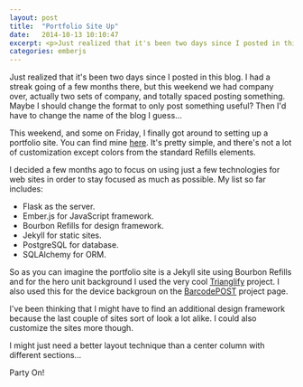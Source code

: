 ```yaml
---
layout: post
title:  "Portfolio Site Up"
date:   2014-10-13 10:10:47
excerpt: <p>Just realized that it's been two days since I posted in this blog.  I had a streak going of a few months there, but this weekend we had company over, actually two sets of company, and totally spaced posting something.  Maybe I should change the format to only post something useful?  Then I'd have to change the name of the blog I guess...</p>
categories: emberjs
---
```


<p>Just realized that it's been two days since I posted in this blog.  I had a streak going of a few months there, but this weekend we had company over, actually two sets of company, and totally spaced posting something.  Maybe I should change the format to only post something useful?  Then I'd have to change the name of the blog I guess...</p>

<p>This weekend, and some on Friday, I finally got around to setting up a portfolio site.  You can find mine <a href="http://thehoick.com" rel="nofollow">here</a>.  It's pretty simple, and there's not a lot of customization except colors from the standard Refills elements.</p>

<p>I decided a few months ago to focus on using just a few technologies for web sites in order to stay focused as much as possible.  My list so far includes:</p>

<ul>
<li>Flask as the server.</li>
<li>Ember.js for JavaScript framework.</li>
<li>Bourbon Refills for design framework.</li>
<li>Jekyll for static sites.</li>
<li>PostgreSQL for database.</li>
<li>SQLAlchemy for ORM.</li>
</ul>

<p>So as you can imagine the portfolio site is a Jekyll site using Bourbon Refills and for the hero unit background I used the very cool <a href="http://qrohlf.com/trianglify/" rel="nofollow">Trianglify</a> project.  I also used this for the device backgroun on the <a href="http://barcodepost.thehoick.com" rel="nofollow">BarcodePOST</a> project page.</p>

<p>I've been thinking that I might have to find an additional design framework because the last couple of sites sort of look a lot alike.  I could also customize the sites more though.</p>

<p>I might just need a better layout technique than a center column with different sections...</p>

<p>Party On!</p>


